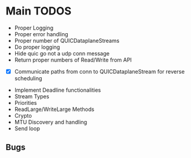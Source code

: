 # Main TODOS

- Proper Logging
- Proper error handling
- Proper number of QUICDataplaneStreams
- Do proper logging
- Hide quic go not a udp conn message
- Return proper numbers of Read/Write from API
- [x] Communicate paths from conn to QUICDataplaneStream for reverse scheduling
- Implement Deadline functionalities
- Stream Types
- Priorities
- ReadLarge/WriteLarge Methods
- Crypto
- MTU Discovery and handling
- Send loop

## Bugs